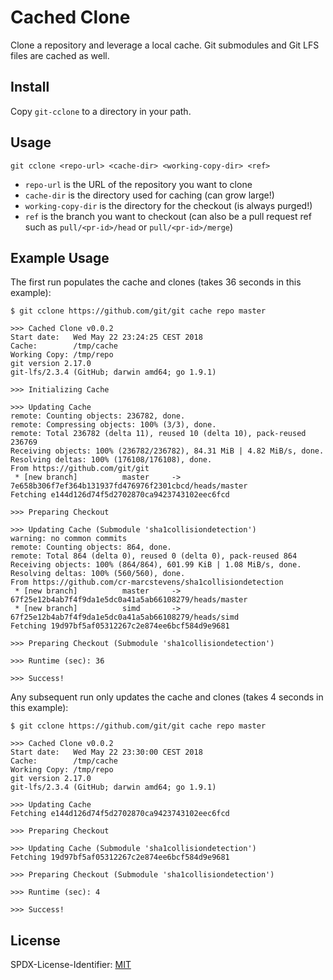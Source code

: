 # Cached Clone

Clone a repository and leverage a local cache. Git submodules and Git LFS files are cached as well.

## Install

Copy `git-cclone` to a directory in your path.

## Usage

```
git cclone <repo-url> <cache-dir> <working-copy-dir> <ref>
```

- `repo-url` is the URL of the repository you want to clone
- `cache-dir` is the directory used for caching (can grow large!)
- `working-copy-dir` is the directory for the checkout (is always purged!)
- `ref` is the branch you want to checkout (can also be a pull request ref such as `pull/<pr-id>/head` or `pull/<pr-id>/merge`)

## Example Usage

The first run populates the cache and clones (takes 36 seconds in this example):
```
$ git cclone https://github.com/git/git cache repo master

>>> Cached Clone v0.0.2
Start date:   Wed May 22 23:24:25 CEST 2018
Cache:        /tmp/cache
Working Copy: /tmp/repo
git version 2.17.0
git-lfs/2.3.4 (GitHub; darwin amd64; go 1.9.1)

>>> Initializing Cache

>>> Updating Cache
remote: Counting objects: 236782, done.
remote: Compressing objects: 100% (3/3), done.
remote: Total 236782 (delta 11), reused 10 (delta 10), pack-reused 236769
Receiving objects: 100% (236782/236782), 84.31 MiB | 4.82 MiB/s, done.
Resolving deltas: 100% (176108/176108), done.
From https://github.com/git/git
 * [new branch]          master     -> 7e658b306f7ef364b131937fd476976f2301cbcd/heads/master
Fetching e144d126d74f5d2702870ca9423743102eec6fcd

>>> Preparing Checkout

>>> Updating Cache (Submodule 'sha1collisiondetection')
warning: no common commits
remote: Counting objects: 864, done.
remote: Total 864 (delta 0), reused 0 (delta 0), pack-reused 864
Receiving objects: 100% (864/864), 601.99 KiB | 1.08 MiB/s, done.
Resolving deltas: 100% (560/560), done.
From https://github.com/cr-marcstevens/sha1collisiondetection
 * [new branch]          master     -> 67f25e12b4ab7f4f9da1e5dc0a41a5ab66108279/heads/master
 * [new branch]          simd       -> 67f25e12b4ab7f4f9da1e5dc0a41a5ab66108279/heads/simd
Fetching 19d97bf5af05312267c2e874ee6bcf584d9e9681

>>> Preparing Checkout (Submodule 'sha1collisiondetection')

>>> Runtime (sec): 36

>>> Success!
```


Any subsequent run only updates the cache and clones (takes 4 seconds in this example):
```
$ git cclone https://github.com/git/git cache repo master

>>> Cached Clone v0.0.2
Start date:   Wed May 22 23:30:00 CEST 2018
Cache:        /tmp/cache
Working Copy: /tmp/repo
git version 2.17.0
git-lfs/2.3.4 (GitHub; darwin amd64; go 1.9.1)

>>> Updating Cache
Fetching e144d126d74f5d2702870ca9423743102eec6fcd

>>> Preparing Checkout

>>> Updating Cache (Submodule 'sha1collisiondetection')
Fetching 19d97bf5af05312267c2e874ee6bcf584d9e9681

>>> Preparing Checkout (Submodule 'sha1collisiondetection')

>>> Runtime (sec): 4

>>> Success!
```


## License

SPDX-License-Identifier: [MIT](LICENSE.md)
